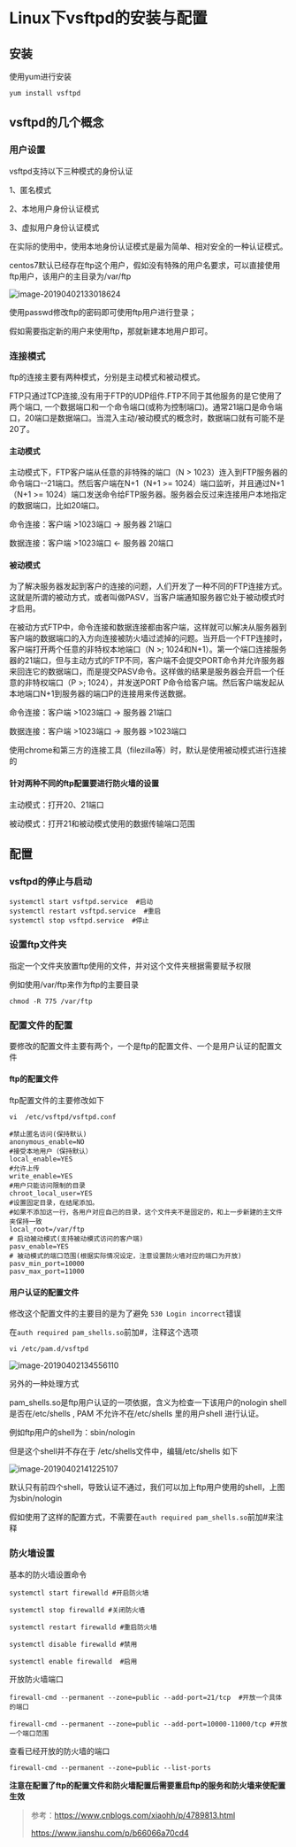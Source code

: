 # Linux下vsftpd的安装与配置

## 安装

使用yum进行安装

```
yum install vsftpd
```

## vsftpd的几个概念

### 用户设置

vsftpd支持以下三种模式的身份认证

1、匿名模式

2、本地用户身份认证模式

3、虚拟用户身份认证模式

在实际的使用中，使用本地身份认证模式是最为简单、相对安全的一种认证模式。

centos7默认已经存在ftp这个用户，假如没有特殊的用户名要求，可以直接使用ftp用户，该用户的主目录为/var/ftp

![image-20190402133018624](https://ws4.sinaimg.cn/large/006tKfTcly1g1o87db03qj30yi0f679h.jpg)

使用passwd修改ftp的密码即可使用ftp用户进行登录；

假如需要指定新的用户来使用ftp，那就新建本地用户即可。

### 连接模式

ftp的连接主要有两种模式，分别是主动模式和被动模式。

FTP只通过TCP连接,没有用于FTP的UDP组件.FTP不同于其他服务的是它使用了两个端口, 一个数据端口和一个命令端口(或称为控制端口)。通常21端口是命令端口，20端口是数据端口。当混入主动/被动模式的概念时，数据端口就有可能不是20了。

#### 主动模式

主动模式下，FTP客户端从任意的非特殊的端口（N > 1023）连入到FTP服务器的命令端口--21端口。然后客户端在N+1（N+1 >= 1024）端口监听，并且通过N+1（N+1 >= 1024）端口发送命令给FTP服务器。服务器会反过来连接用户本地指定的数据端口，比如20端口。

命令连接：客户端 >1023端口 -> 服务器 21端口

数据连接：客户端 >1023端口 <- 服务器 20端口 

#### 被动模式

为了解决服务器发起到客户的连接的问题，人们开发了一种不同的FTP连接方式。这就是所谓的被动方式，或者叫做PASV，当客户端通知服务器它处于被动模式时才启用。

在被动方式FTP中，命令连接和数据连接都由客户端，这样就可以解决从服务器到客户端的数据端口的入方向连接被防火墙过滤掉的问题。当开启一个FTP连接时，客户端打开两个任意的非特权本地端口（N >; 1024和N+1）。第一个端口连接服务器的21端口，但与主动方式的FTP不同，客户端不会提交PORT命令并允许服务器来回连它的数据端口，而是提交PASV命令。这样做的结果是服务器会开启一个任意的非特权端口（P >; 1024），并发送PORT P命令给客户端。然后客户端发起从本地端口N+1到服务器的端口P的连接用来传送数据。

命令连接：客户端 >1023端口 -> 服务器 21端口

数据连接：客户端 >1023端口 -> 服务器 >1023端口 

使用chrome和第三方的连接工具（filezilla等）时，默认是使用被动模式进行连接的

#### 针对两种不同的ftp配置要进行防火墙的设置

主动模式：打开20、21端口

被动模式：打开21和被动模式使用的数据传输端口范围

## 配置

### vsftpd的停止与启动

```
systemctl start vsftpd.service  #启动
systemctl restart vsftpd.service  #重启
systemctl stop vsftpd.service  #停止
```

### 设置ftp文件夹

指定一个文件夹放置ftp使用的文件，并对这个文件夹根据需要赋予权限

例如使用/var/ftp来作为ftp的主要目录

```
chmod -R 775 /var/ftp
```

### 配置文件的配置

要修改的配置文件主要有两个，一个是ftp的配置文件、一个是用户认证的配置文件

#### ftp的配置文件

ftp配置文件的主要修改如下

```
vi  /etc/vsftpd/vsftpd.conf
```

```
#禁止匿名访问(保持默认)
anonymous_enable=NO
#接受本地用户（保持默认）
local_enable=YES
#允许上传
write_enable=YES
#用户只能访问限制的目录
chroot_local_user=YES
#设置固定目录，在结尾添加。
#如果不添加这一行，各用户对应自己的目录，这个文件夹不是固定的，和上一步新建的主文件夹保持一致
local_root=/var/ftp
# 启动被动模式(支持被动模式访问的客户端)
pasv_enable=YES
# 被动模式的端口范围(根据实际情况设定，注意设置防火墙对应的端口为开放)
pasv_min_port=10000
pasv_max_port=11000
```

#### 用户认证的配置文件

修改这个配置文件的主要目的是为了避免  `530 Login incorrect`错误

在`auth required pam_shells.so`前加#，注释这个选项

```
vi /etc/pam.d/vsftpd
```

![image-20190402134556110](https://ws2.sinaimg.cn/large/006tKfTcly1g1o8nkq9z0j310m0jqtb5.jpg)

另外的一种处理方式

pam_shells.so是ftp用户认证的一项依据，含义为检查一下该用户的nologin shell是否在/etc/shells , PAM 不允许不在/etc/shells 里的用户shell 进行认证。

例如ftp用户的shell为：sbin/nologin

但是这个shell并不存在于 /etc/shells文件中，编辑/etc/shells 如下

![image-20190402141225107](https://ws4.sinaimg.cn/large/006tKfTcly1g1o9f4wq3fj30w20ik75f.jpg)

默认只有前四个shell，导致认证不通过，我们可以加上ftp用户使用的shell，上图为sbin/nologin

假如使用了这样的配置方式，不需要在`auth required pam_shells.so`前加#来注释

### 防火墙设置

基本的防火墙设置命令

```
systemctl start firewalld #开启防火墙

systemctl stop firewalld #关闭防火墙

systemctl restart firewalld #重启防火墙

systemctl disable firewalld #禁用

systemctl enable firewalld  #启用
```

开放防火墙端口

```
firewall-cmd --permanent --zone=public --add-port=21/tcp  #开放一个具体的端口

firewall-cmd --permanent --zone=public --add-port=10000-11000/tcp #开放一个端口范围
```

查看已经开放的防火墙的端口

```
firewall-cmd --permanent --zone=public --list-ports

```

**注意在配置了ftp的配置文件和防火墙配置后需要重启ftp的服务和防火墙来使配置生效**

> 参考：<https://www.cnblogs.com/xiaohh/p/4789813.html>
>
> <https://www.jianshu.com/p/b66066a70cd4>